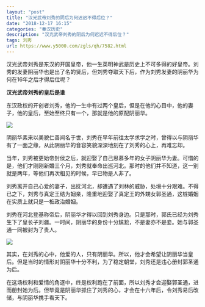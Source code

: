 ```yaml
---
layout: "post"
title: "汉光武帝刘秀的阴后为何迟迟不得后位？"
date: "2018-12-17 16:15"
categories: "秦汉历史"
description: "汉光武帝刘秀的阴后为何迟迟不得后位？"
tags: 刘秀
url: https://www.y5000.com/zgls/qh/7582.html
---
```






汉光武帝刘秀是东汉的开国皇帝，他一生英明神武是历史上不可多得的好皇帝。刘秀的发妻阴丽华也是出了名的贤后，但刘秀夺取天下后，作为刘秀发妻的阴丽华为何在16年之后才得后位呢？

**汉光武帝刘秀的皇后是谁**

东汉政权的开创者刘秀，他的一生中有过两个皇后，但是在他的心目中，他的妻子，他的皇后，至始至终只有一个，那就是他的原配阴丽华。

![](https://img.y5000.com/uploads/allimg/161219/0925201631-0.jpg)

阴丽华素来以美貌仁善闻名于世，刘秀在早年前往太学求学之时，曾得以与阴丽华有了一面之缘，从此阴丽华的音容笑貌深深地刻在了刘秀的心上，再难忘却。

当年，刘秀被更始帝封侯之后，就迎娶了自己思慕多年的女子阴丽华为妻。可惜的是，他们才刚刚新婚三个月，刘秀就奉命出巡河北。那时的他们并不知道，这一别就是两年，等他们再次相见的时候，早已物是人非了。

刘秀离开自己心爱的妻子，出抚河北，却遭遇了刘林的威胁，处境十分艰难。不得已之下，刘秀与真定王结为姻亲，隆重地迎娶了真定王的外甥女郭圣通，这桩婚姻在实质上就只是一桩政治婚姻。

刘秀在河北登基称帝后，阴丽华才得以回到刘秀身边。只是那时，郭氏已经为刘秀生下了皇长子刘疆。一时间，阴丽华的身份十分尴尬，不是妻亦不是妾。她与郭圣通一同被封为了贵人。

![](https://img.y5000.com/uploads/allimg/161219/0925204421-1.jpg)

其实，在刘秀的心中，他爱的人，只有阴丽华。所以，他才会希望让阴丽华当皇后。但是当时的情形对阴丽华十分不利，为了稳定朝堂，刘秀还是违心册封郭圣通为后。

在这场权利和爱情的角逐中，终是权利跑在了前面，所以刘秀才会迎娶郭圣通，进而册封她为后。但毕竟是阴丽华抓住了刘秀的心，才会在十六年后，令刘秀易后改储，与阴丽华携手看天下。
